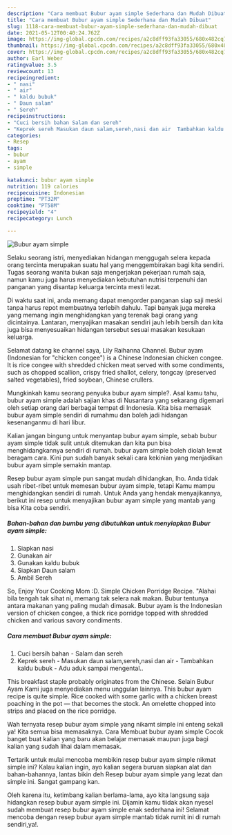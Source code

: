 ```yaml
---
description: "Cara membuat Bubur ayam simple Sederhana dan Mudah Dibuat"
title: "Cara membuat Bubur ayam simple Sederhana dan Mudah Dibuat"
slug: 1118-cara-membuat-bubur-ayam-simple-sederhana-dan-mudah-dibuat
date: 2021-05-12T00:40:24.762Z
image: https://img-global.cpcdn.com/recipes/a2c8dff93fa33055/680x482cq70/bubur-ayam-simple-foto-resep-utama.jpg
thumbnail: https://img-global.cpcdn.com/recipes/a2c8dff93fa33055/680x482cq70/bubur-ayam-simple-foto-resep-utama.jpg
cover: https://img-global.cpcdn.com/recipes/a2c8dff93fa33055/680x482cq70/bubur-ayam-simple-foto-resep-utama.jpg
author: Earl Weber
ratingvalue: 3.5
reviewcount: 13
recipeingredient:
- " nasi"
- " air"
- " kaldu bubuk"
- " Daun salam"
- " Sereh"
recipeinstructions:
- "Cuci bersih bahan Salam dan sereh"
- "Keprek sereh Masukan daun salam,sereh,nasi dan air  Tambahkan kaldu bubuk Adu aduk sampai mengental.."
categories:
- Resep
tags:
- bubur
- ayam
- simple

katakunci: bubur ayam simple 
nutrition: 119 calories
recipecuisine: Indonesian
preptime: "PT32M"
cooktime: "PT58M"
recipeyield: "4"
recipecategory: Lunch

---
```



![Bubur ayam simple](https://img-global.cpcdn.com/recipes/a2c8dff93fa33055/680x482cq70/bubur-ayam-simple-foto-resep-utama.jpg)

Selaku seorang istri, menyediakan hidangan menggugah selera kepada orang tercinta merupakan suatu hal yang menggembirakan bagi kita sendiri. Tugas seorang  wanita bukan saja mengerjakan pekerjaan rumah saja, namun kamu juga harus menyediakan kebutuhan nutrisi terpenuhi dan panganan yang disantap keluarga tercinta mesti lezat.

Di waktu  saat ini, anda memang dapat mengorder panganan siap saji meski tanpa harus repot membuatnya terlebih dahulu. Tapi banyak juga mereka yang memang ingin menghidangkan yang terenak bagi orang yang dicintainya. Lantaran, menyajikan masakan sendiri jauh lebih bersih dan kita juga bisa menyesuaikan hidangan tersebut sesuai masakan kesukaan keluarga. 

Selamat datang ke channel saya, Lily Raihanna Channel. Bubur ayam (Indonesian for &#34;chicken congee&#34;) is a Chinese Indonesian chicken congee. It is rice congee with shredded chicken meat served with some condiments, such as chopped scallion, crispy fried shallot, celery, tongcay (preserved salted vegetables), fried soybean, Chinese crullers.

Mungkinkah kamu seorang penyuka bubur ayam simple?. Asal kamu tahu, bubur ayam simple adalah sajian khas di Nusantara yang sekarang digemari oleh setiap orang dari berbagai tempat di Indonesia. Kita bisa memasak bubur ayam simple sendiri di rumahmu dan boleh jadi hidangan kesenanganmu di hari libur.

Kalian jangan bingung untuk menyantap bubur ayam simple, sebab bubur ayam simple tidak sulit untuk ditemukan dan kita pun bisa menghidangkannya sendiri di rumah. bubur ayam simple boleh diolah lewat beragam cara. Kini pun sudah banyak sekali cara kekinian yang menjadikan bubur ayam simple semakin mantap.

Resep bubur ayam simple pun sangat mudah dihidangkan, lho. Anda tidak usah ribet-ribet untuk memesan bubur ayam simple, tetapi Kamu mampu menghidangkan sendiri di rumah. Untuk Anda yang hendak menyajikannya, berikut ini resep untuk menyajikan bubur ayam simple yang mantab yang bisa Kita coba sendiri.

<!--inarticleads1-->

##### Bahan-bahan dan bumbu yang dibutuhkan untuk menyiapkan Bubur ayam simple:

1. Siapkan  nasi
1. Gunakan  air
1. Gunakan  kaldu bubuk
1. Siapkan  Daun salam
1. Ambil  Sereh


So, Enjoy Your Cooking Mom :D. Simple Chicken Porridge Recipe. &#34;Alahai bila tengah tak sihat ni, memang tak selera nak makan. Bubur tentunya antara makanan yang paling mudah dimasak. Bubur ayam is the Indonesian version of chicken congee, a thick rice porridge topped with shredded chicken and various savory condiments. 

<!--inarticleads2-->

##### Cara membuat Bubur ayam simple:

1. Cuci bersih bahan - Salam dan sereh
1. Keprek sereh - Masukan daun salam,sereh,nasi dan air  - Tambahkan kaldu bubuk - Adu aduk sampai mengental..


This breakfast staple probably originates from the Chinese. Selain Bubur Ayam Kami juga menyediakan menu unggulan lainnya. This bubur ayam recipe is quite simple. Rice cooked with some garlic with a chicken breast poaching in the pot — that becomes the stock. An omelette chopped into strips and placed on the rice porridge. 

Wah ternyata resep bubur ayam simple yang nikamt simple ini enteng sekali ya! Kita semua bisa memasaknya. Cara Membuat bubur ayam simple Cocok banget buat kalian yang baru akan belajar memasak maupun juga bagi kalian yang sudah lihai dalam memasak.

Tertarik untuk mulai mencoba membikin resep bubur ayam simple nikmat simple ini? Kalau kalian ingin, ayo kalian segera buruan siapkan alat dan bahan-bahannya, lantas bikin deh Resep bubur ayam simple yang lezat dan simple ini. Sangat gampang kan. 

Oleh karena itu, ketimbang kalian berlama-lama, ayo kita langsung saja hidangkan resep bubur ayam simple ini. Dijamin kamu tiidak akan nyesel sudah membuat resep bubur ayam simple enak sederhana ini! Selamat mencoba dengan resep bubur ayam simple mantab tidak rumit ini di rumah sendiri,ya!.

